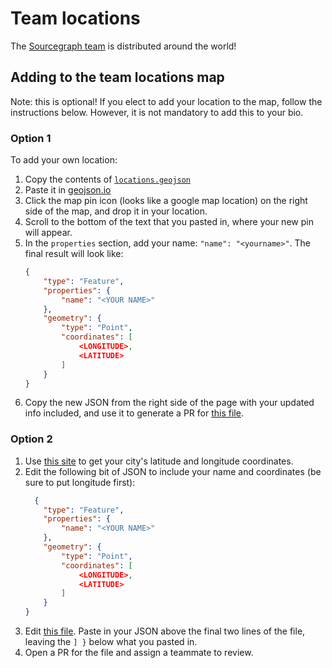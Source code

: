 # Team locations

The [Sourcegraph team](index.md) is distributed around the world!

<!-- https://docs.github.com/en/github/managing-files-in-a-repository/mapping-geojson-files-on-github#embedding-your-map-elsewhere -->
<script src="https://embed.github.com/view/geojson/sourcegraph/handbook/main/content/company/team/locations.geojson"></script>

## Adding to the team locations map

Note: this is optional! If you elect to add your location to the map, follow the instructions below. However, it is not mandatory to add this to your bio.

### Option 1

To add your own location:

1. Copy the contents of [`locations.geojson`](https://raw.githubusercontent.com/sourcegraph/handbook/main/content/company/team/locations.geojson)
1. Paste it in [geojson.io](https://geojson.io)
1. Click the map pin icon (looks like a google map location) on the right side of the map, and drop it in your location.
1. Scroll to the bottom of the text that you pasted in, where your new pin will appear.
1. In the `properties` section, add your name: `"name": "<yourname>"`. The final result will look like:
   ```json
   {
       "type": "Feature",
       "properties": {
           "name": "<YOUR NAME>"
       },
       "geometry": {
           "type": "Point",
           "coordinates": [
               <LONGITUDE>,
               <LATITUDE>
           ]
       }
   }
   ```
1. Copy the new JSON from the right side of the page with your updated info included, and use it to generate a PR for [this file](https://github.com/sourcegraph/handbook/blob/main/content/company/team/locations.geojson).

### Option 2

1. Use [this site](https://www.latlong.net/) to get your city's latitude and longitude coordinates.
1. Edit the following bit of JSON to include your name and coordinates (be sure to put longitude first):
   ```json
     {
       "type": "Feature",
       "properties": {
           "name": "<YOUR NAME>"
       },
       "geometry": {
           "type": "Point",
           "coordinates": [
               <LONGITUDE>,
               <LATITUDE>
           ]
       }
   }
   ```
1. Edit [this file](https://github.com/sourcegraph/handbook/blob/main/content/company/team/locations.geojson). Paste in your JSON above the final two lines of the file, leaving the `] }` below what you pasted in.
1. Open a PR for the file and assign a teammate to review.
